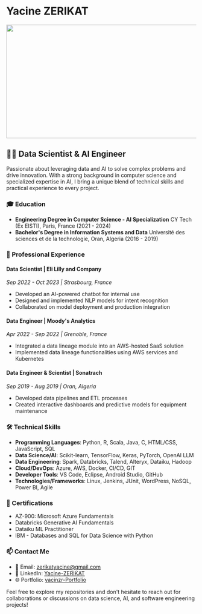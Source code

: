 # Yacine ZERIKAT

<div align="center">
  <img src="https://media.giphy.com/media/v1.Y2lkPTc5MGI3NjExNmZlOTBjMzIwMzM5MzBmNjQ5OWM2NGJlOTc4N2NjMzc2ZWZjZjI3YiZlcD12MV9pbnRlcm5hbF9naWZzX2dpZklkJmN0PWc/qgQUggAC3Pfv687qPC/giphy.gif" width="600" height="300"/>
</div>

## 👨‍💻 Data Scientist & AI Engineer

Passionate about leveraging data and AI to solve complex problems and drive innovation. With a strong background in computer science and specialized expertise in AI, I bring a unique blend of technical skills and practical experience to every project.

### 🎓 Education
- **Engineering Degree in Computer Science - AI Specialization**
  CY Tech (Ex EISTI), Paris, France (2021 - 2024)
- **Bachelor's Degree in Information Systems and Data**
  Université des sciences et de la technologie, Oran, Algeria (2016 - 2019)

### 💼 Professional Experience

#### Data Scientist | Eli Lilly and Company
*Sep 2022 - Oct 2023 | Strasbourg, France*
- Developed an AI-powered chatbot for internal use
- Designed and implemented NLP models for intent recognition
- Collaborated on model deployment and production integration

#### Data Engineer | Moody's Analytics
*Apr 2022 - Sep 2022 | Grenoble, France*
- Integrated a data lineage module into an AWS-hosted SaaS solution
- Implemented data lineage functionalities using AWS services and Kubernetes

#### Data Engineer & Scientist | Sonatrach
*Sep 2019 - Aug 2019 | Oran, Algeria*
- Developed data pipelines and ETL processes
- Created interactive dashboards and predictive models for equipment maintenance

### 🛠 Technical Skills
- **Programming Languages**: Python, R, Scala, Java, C, HTML/CSS, JavaScript, SQL
- **Data Science/AI**: Scikit-learn, TensorFlow, Keras, PyTorch, OpenAI LLM
- **Data Engineering**: Spark, Databricks, Talend, Alteryx, Dataiku, Hadoop
- **Cloud/DevOps**: Azure, AWS, Docker, CI/CD, GIT
- **Developer Tools**: VS Code, Eclipse, Android Studio, GitHub
- **Technologies/Frameworks**: Linux, Jenkins, JUnit, WordPress, NoSQL, Power BI, Agile

### 🏅 Certifications
- AZ-900: Microsoft Azure Fundamentals
- Databricks Generative AI Fundamentals
- Dataiku ML Practitioner
- IBM - Databases and SQL for Data Science with Python

### 📫 Contact Me
- 📧 Email: zerikatyacine@gmail.com
- 🔗 LinkedIn: [Yacine-ZERIKAT](https://linkedin.com/in/yacine-zerikat-b0256a188)
- 🌐 Portfolio: [yacinzr-Portfolio](https://yacinzr.github.io/Portfolio-/)

Feel free to explore my repositories and don't hesitate to reach out for collaborations or discussions on data science, AI, and software engineering projects!
